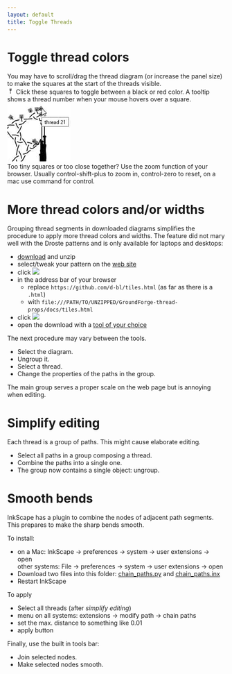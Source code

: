 ```yaml
---
layout: default
title: Toggle Threads
---
```


Toggle thread colors
====================
You may have to scroll/drag the thread diagram (or increase the panel size)
to make the squares at the start of the threads visible.  
![](images/toggle-thread.png)
Click these squares to toggle between a black or red color.
A tooltip shows a thread number when your mouse hovers over a square.  
![](images/toggle-hover.png)  
Too tiny squares or too close together? Use the zoom function of your browser.
Usually control-shift-plus to zoom in, control-zero to reset,
on a mac use command for control.

More thread colors and/or widths
================================

Grouping thread segments in downloaded diagrams simplifies the procedure to apply more thread colors and widths.
The feature did not mary well with the Droste patterns and is only available for laptops and desktops:
* [download](https://github.com/d-bl/GroundForge/archive/thread-props.zip) and unzip
* select/tweak your pattern on the [web site](https://d-bl.github.io/GroundForge/tiles)
* click ![](../images/link.png)
* in the address bar of your browser
  * replace `https://github.com/d-bl/tiles.html` (as far as there is a `.html`)
  * with `file:///PATH/TO/UNZIPPED/GroundForge-thread-props/docs/tiles.html`
* click ![](../images/download.jpg)
* open the download with a [tool of your choice](Reshape-Patterns#evaluated-editors)

The next procedure may vary between the tools.
* Select the diagram.
* Ungroup it.
* Select a thread.
* Change the properties of the paths in the group.

The main group serves a proper scale on the web page but is annoying when editing.

Simplify editing
================

Each thread is a group of paths. This might cause elaborate editing.

* Select all paths in a group composing a thread.
* Combine the paths into a single one.
* The group now contains a single object: ungroup.

Smooth bends
============

InkScape has a plugin to combine the nodes of adjacent path segments.
This prepares to make the sharp bends smooth.

To install:
* on a Mac: InkScape -> preferences -> system -> user extensions -> open  
  other systems: File -> preferences -> system -> user extensions -> open
* Download two files into this folder:
  [chain_paths.py](https://raw.githubusercontent.com/fablabnbg/inkscape-chain-paths/master/chain_paths.py)
  and
  [chain_paths.inx](https://raw.githubusercontent.com/fablabnbg/inkscape-chain-paths/master/chain_paths.inx)
* Restart InkScape

To apply
* Select all threads (after _simplify editing_)
* menu on all systems: extensions -> modify path -> chain paths
* set the max. distance to something like 0.01
* apply button

Finally, use the built in tools bar:
* Join selected nodes.
* Make selected nodes smooth.
